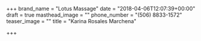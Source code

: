 +++
brand_name = "Lotus Massage"
date = "2018-04-06T12:07:39+00:00"
draft = true
masthead_image = ""
phone_number = "(506) 8833-1572"
teaser_image = ""
title = "Karina Rosales Marchena"

+++
